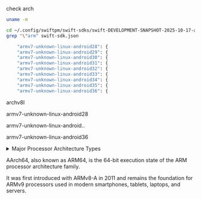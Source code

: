 check arch

```bash
uname -m
```

```bash
cd ~/.config/swiftpm/swift-sdks/swift-DEVELOPMENT-SNAPSHOT-2025-10-17-a-android-0.1.artifactbundle/swift-android
grep "\"arm" swift-sdk.json
```

```bash
    "armv7-unknown-linux-android28": {
    "armv7-unknown-linux-android29": {
    "armv7-unknown-linux-android30": {
    "armv7-unknown-linux-android31": {
    "armv7-unknown-linux-android32": {
    "armv7-unknown-linux-android33": {
    "armv7-unknown-linux-android34": {
    "armv7-unknown-linux-android35": {
    "armv7-unknown-linux-android36": {
```

archv8l

armv7-unknown-linux-android28

armv7-unknown-linux-android..

armv7-unknown-linux-android36


<details>
  <summary>Major Processor Architecture Types</summary>


#### Major Processor Architecture Types

1. RISC (Reduced Instruction Set Computing)
2. CISC (Complex Instruction Set Computing)
3. x86 Architecture
 	- Developed by Intel
 	- x86 is a CISC-based architecture dominating PCs and workstations
 	- 64-bit variant, known as x86-64 or AMD64
 	- x86-64 or AMD64, extends memory addressing capabilities and performance while maintaining backward compatibility with 32-bit systems
4. ARM Architecture
	- ARM (Advanced RISC Machine) is a widely used RISC-based architecture 
	- energy efficiency and scalability
	- It exists in multiple profiles
		a) A-Profile: For high-performance applications (e.g., smartphones, laptops).
		b) R-Profile: For real-time and safety-critical systems.
		c) M-Profile: For microcontrollers and IoT devices.​
5. MIPS Architecture
6. PowerPC Architecture
7. SPARC Architecture
8. IBM System/390 (s390/s390x) for mainframes


| Architecture | Type | Notable Use Cases         | Example ISA      |
|---------------|------|---------------------------|------------------|
| x86 / AMD64   | CISC | PCs, servers              | Intel/AMD        |
| ARM           | RISC | Mobile, IoT, embedded     | ARMv8, ARMv9     |
| MIPS          | RISC | Routers, embedded devices | MIPS64           |
| PowerPC       | RISC | Industrial, embedded      | PPC64            |
| SPARC         | RISC | Servers, HPC              | SPARCv9          |
| IBM s390/x    | CISC | Mainframes                | z/Architecture   |



</details>

AArch64, also known as ARM64, is the 64-bit execution state of the ARM processor architecture family. 

It was first introduced with ARMv8-A in 2011 and remains the foundation for ARMv9 processors used in modern smartphones, tablets, laptops, and servers.


